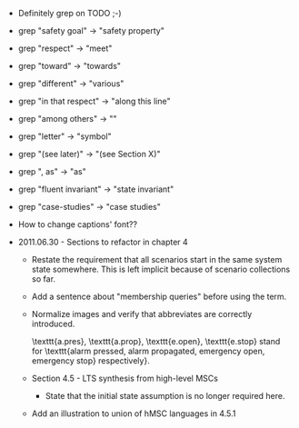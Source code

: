 * Definitely grep on TODO ;-)
* grep "safety goal" -> "safety property"
* grep "respect" -> "meet"
* grep "toward" -> "towards"
* grep "different" -> "various"
* grep "in that respect" -> "along this line"
* grep "among others" -> ""
* grep "letter" -> "symbol"
* grep "(see later)" -> "(see Section X)"
* grep ", as" -> "as"
* grep "fluent invariant" -> "state invariant"
* grep "case-studies" -> "case studies"
* How to change captions' font??

* 2011.06.30 - Sections to refactor in chapter 4

  * Restate the requirement that all scenarios start in the same system state
    somewhere. This is left implicit because of scenario collections so far. 

  * Add a sentence about "membership queries" before using the term.

  * Normalize images and verify that abbreviates are correctly introduced.

      \texttt{a.pres}, \texttt{a.prop}, \texttt{e.open}, \texttt{e.stop} stand for \texttt{alarm pressed, alarm propagated, emergency open, emergency stop} respectively}.

  * Section 4.5 - LTS synthesis from high-level MSCs

    * State that the initial state assumption is no longer required here.

  * Add an illustration to union of hMSC languages in 4.5.1

